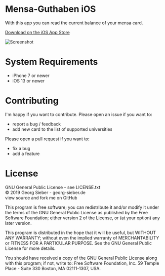# Mensa-Guthaben iOS
With this app you can read the current balance of your mensa card.

[Download on the iOS App Store](https://apps.apple.com/us/app/mensa-guthaben/id1476859721)

![Screenshot](https://github.com/schorschii/MensaGuthaben-iOS/raw/master/screenshot.png)

# System Requirements
- iPhone 7 or newer
- iOS 13 or newer

# Contributing
I'm happy if you want to contribute. Please open an issue if you want to:
- report a bug / feedback
- add new card to the list of supported universities

Please open a pull request if you want to:
- fix a bug
- add a feature

# License
GNU General Public License - see LICENSE.txt  
© 2019 Georg Sieber - georg-sieber.de  
view source and fork me on GitHub  

This program is free software; you can redistribute it and/or modify it under the terms of the GNU General Public License as published by the Free Software Foundation; either version 2 of the License, or (at your option) any later version.

This program is distributed in the hope that it will be useful, but WITHOUT ANY WARRANTY; without even the implied warranty of MERCHANTABILITY or FITNESS FOR A PARTICULAR PURPOSE. See the GNU General Public License for more details.

You should have received a copy of the GNU General Public License along with this program; if not, write to: Free Software Foundation, Inc. 59 Temple Place - Suite 330 Boston, MA 02111-1307, USA.
